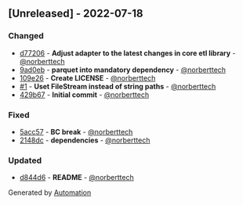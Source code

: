 ## [Unreleased] - 2022-07-18

### Changed
- [d77206](https://github.com/flow-php/etl-adapter-parquet/commit/d772069591838b4595e5544131b13bb473cc5c68) - **Adjust adapter to the latest changes in core etl library** - [@norberttech](https://github.com/norberttech)
- [9ad0eb](https://github.com/flow-php/etl-adapter-parquet/commit/9ad0ebc241d02cf467fff963f656ee1d482d6589) - **parquet into mandatory dependency** - [@norberttech](https://github.com/norberttech)
- [109e26](https://github.com/flow-php/etl-adapter-parquet/commit/109e264aea4442d07b1df1ae68d81551da2d473d) - **Create LICENSE** - [@norberttech](https://github.com/norberttech)
- [#1](https://github.com/flow-php/etl-adapter-parquet/pull/1) - **Uset FileStream instead of string paths** - [@norberttech](https://github.com/norberttech)
- [429b67](https://github.com/flow-php/etl-adapter-parquet/commit/429b67acc886e23903781186f635234bb7d3e769) - **Initial commit** - [@norberttech](https://github.com/norberttech)

### Fixed
- [5acc57](https://github.com/flow-php/etl-adapter-parquet/commit/5acc57b318ac7fd8fd4eef422326cc79ef48d3b8) - **BC break** - [@norberttech](https://github.com/norberttech)
- [2148dc](https://github.com/flow-php/etl-adapter-parquet/commit/2148dcd07461a744f55faf76496207be7ef10aa9) - **dependencies** - [@norberttech](https://github.com/norberttech)

### Updated
- [d844d6](https://github.com/flow-php/etl-adapter-parquet/commit/d844d6cdc50f1b7b0d4b9a85d021688893d73db2) - **README** - [@norberttech](https://github.com/norberttech)

Generated by [Automation](https://github.com/aeon-php/automation)